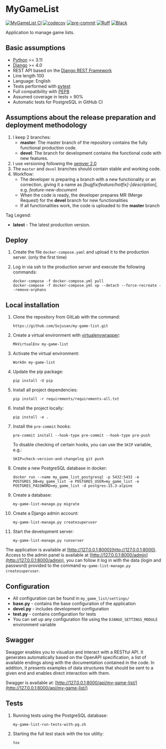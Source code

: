 # MyGameList

[![MyGameList CI](https://github.com/Sojusan/my-game-list/actions/workflows/my-game-list.yml/badge.svg)](https://github.com/Sojusan/my-game-list/actions/workflows/my-game-list.yml)
[![codecov](https://codecov.io/gh/Sojusan/my-game-list/branch/master/graph/badge.svg?token=knlIznGzJO)](https://codecov.io/gh/Sojusan/my-game-list)
[![pre-commit](https://img.shields.io/badge/pre--commit-enabled-brightgreen?logo=pre-commit)](https://github.com/pre-commit/pre-commit)
[![Ruff](https://img.shields.io/endpoint?url=https://raw.githubusercontent.com/charliermarsh/ruff/main/assets/badge/v1.json)](https://github.com/charliermarsh/ruff)
[![Black](https://img.shields.io/badge/code%20style-black-black)](https://github.com/psf/black)

Application to manage game lists.

## Basic assumptions

* [Python](https://www.python.org/) >= 3.11
* [Django](https://www.djangoproject.com/) >= 4.0
* REST API based on the [Django REST Framework](https://www.django-rest-framework.org/)
* Line length 100
* Language: English
* Tests performed with [pytest](https://docs.pytest.org/)
* Full compatibility with [PEP8](https://peps.python.org/pep-0008/)
* Assumed coverage in tests > 90%
* Automatic tests for PostgreSQL in GitHub CI

## Assumptions about the release preparation and deployment methodology

1. I keep 2 branches:
   * **master**: The master branch of the repository contains the fully functional production code.
   * **devel**: The branch for development contains the functional code with new features.
1. I use versioning following the [semver 2.0](https://semver.org/spec/v2.0.0.html)
1. The `master` and `devel` branches should contain stable and working code.
1. Workflow:
    * The developer is preparing a branch with a new functionality or an correction, giving it a name as *[bugfix/feature/hotfix]-[description]*, e.g. *feature-new-document*
    * When the code is ready, the developer prepares MR (Merge Request) for the **devel** branch for new functionalities
    * If all functionalities work, the code is uploaded to the **master** branch

Tag Legend:

* **latest** - The latest production version.

## Deploy

1. Create the file `docker-compose.yaml` and upload it to the production server. (only the first time)
1. Log in via ssh to the production server and execute the following commands:

   ```shell
   docker-compose -f docker-compose.yml pull
   docker-compose -f docker-compose.yml up --detach --force-recreate --remove-orphans
   ```

## Local installation

1. Clone the repository from GitLab with the command:

   ```shell
   https://github.com/Sojusan/my-game-list.git
   ```

1. Create a virtual environment with [virtualenvwrapper](https://github.com/regisf/virtualenvwrapper-powershell):

   ```shell
   MkVirtualEnv my-game-list
   ```

1. Activate the virtual environment:

   ```shell
   WorkOn my-game-list
   ```

1. Update the pip package:

   ```shell
   pip install -U pip
   ```

1. Install all project dependencies:

   ```shell
   pip install -r requirements/requirements-all.txt
   ```

1. Install the project locally:

   ```shell
   pip install -e .
   ```

1. Install the `pre-commit` hooks:

   ```shell
   pre-commit install --hook-type pre-commit --hook-type pre-push
   ```

   To disable checking of certain hooks, you can use the `SKIP` variable, e.g.:

   ```shell
   SKIP=check-version-and-changelog git push
   ```

1. Create a new PostgreSQL database in docker:

   ```shell
   docker run --name my_game_list_postgresql -p 5432:5432 -e POSTGRES_DB=my_game_list -e POSTGRES_USER=my_game_list -e POSTGRES_PASSWORD=my_game_list -d postgres:15.3-alpine
   ```

1. Create a database:

   ```shell
   my-game-list-manage.py migrate
   ```

1. Create a Django admin account:

   ```shell
   my-game-list-manage.py createsuperuser
   ```

1. Start the development server:

   ```shell
   my-game-list-manage.py runserver
   ```

The application is available at [http://127.0.0.1:8000](http://127.0.0.1:8000).
Access to the admin panel is available at [http://127.0.0.1:8000/admin](http://127.0.0.1:8000/admin), you can follow it log in with the data (login and password) provided to the command `my-game-list-manage.py createsuperuser`.

## Configuration

* All configuration can be found in `my_game_list/settings/`
* **base.py** - contains the base configuration of the application
* **devel.py** - includes development configuration
* **test.py** - contains configuration for tests
* You can set up any configuration file using the `DJANGO_SETTINGS_MODULE` environment variable

## Swagger

Swagger enables you to visualize and interact with a RESTful API. It generates automatically based on the OpenAPI specification, a list of available endings along with the documentation contained in the code. In addition, it presents examples of data structures that should be sent to a given end and enables direct interaction with them.

Swagger is available at: [http://127.0.0.1:8000/api/my-game-list/](http://127.0.0.1:8000/api/my-game-list/)

## Tests

1. Running tests using the PostgreSQL database:

   ```shell
   my-game-list-run-tests-with-pg.sh
   ```

2. Starting the full test stack with the tox utility:

   ```shell
   tox
   ```
